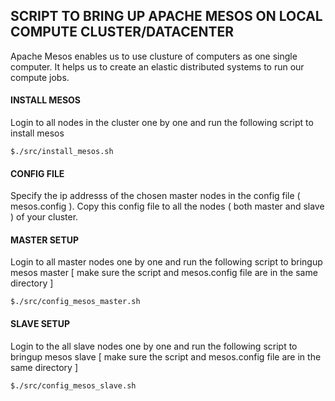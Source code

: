 ## SCRIPT TO BRING UP APACHE MESOS ON LOCAL COMPUTE CLUSTER/DATACENTER

Apache Mesos enables us to use clusture of computers as one single computer. It helps us to create an elastic distributed systems to run our compute jobs.  

#### INSTALL MESOS
	
Login to all nodes in the cluster one by one and run the following script to install mesos
	
	$./src/install_mesos.sh

	

#### CONFIG FILE
	
Specify the ip addresss of the chosen master nodes in the config file ( mesos.config ). Copy this config file to all the nodes ( both master and slave ) of your cluster.
	
#### MASTER SETUP
	
Login to all master nodes one by one and run the following script to bringup mesos master [ make sure the script and mesos.config file are in the same directory ]	

	$./src/config_mesos_master.sh

#### SLAVE SETUP
	
Login to the all slave nodes one by one and run the following script to bringup mesos slave [ make sure the script and mesos.config file are in the same directory ]	

	$./src/config_mesos_slave.sh






